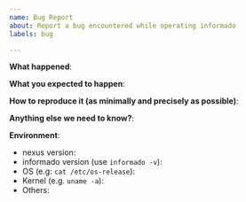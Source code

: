 ```yaml
---
name: Bug Report
about: Report a bug encountered while operating informado
labels: bug

---
```


<!-- Please use this template while reporting a bug and provide as much info as possible. Not doing so may result in your bug not being addressed in a timely manner. Thanks!

If the matter is security related, please disclose it privately by sending an email to chocolatey030@gmail.com
-->


**What happened**:

**What you expected to happen**:

**How to reproduce it (as minimally and precisely as possible)**:

**Anything else we need to know?**:

**Environment**:
- nexus version:
- informado version (use `informado -v`):
- OS (e.g: `cat /etc/os-release`):
- Kernel (e.g. `uname -a`):
- Others:
